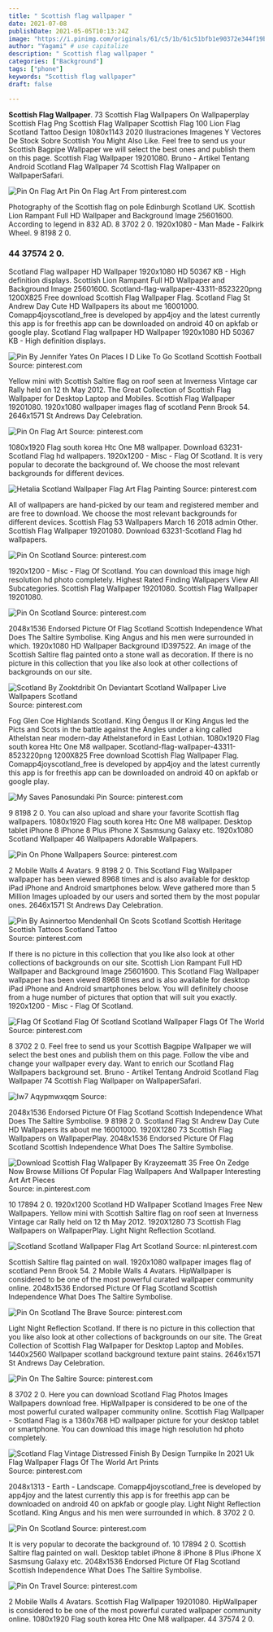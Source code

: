 ```yaml
---
title: " Scottish flag wallpaper "
date: 2021-07-08
publishDate: 2021-05-05T10:13:24Z
image: "https://i.pinimg.com/originals/61/c5/1b/61c51bfb1e90372e344f19babd40b80c.jpg"
author: "Yagami" # use capitalize
description: " Scottish flag wallpaper "
categories: ["Background"]
tags: ["phone"]
keywords: "Scottish flag wallpaper"
draft: false

---
```



**Scottish Flag Wallpaper**. 73 Scottish Flag Wallpapers On Wallpaperplay Scottish Flag Png Scottish Flag Wallpaper Scottish Flag 100 Lion Flag Scotland Tattoo Design 1080x1143 2020 Ilustraciones Imagenes Y Vectores De Stock Sobre Scottish You Might Also Like. Feel free to send us your Scottish Bagpipe Wallpaper we will select the best ones and publish them on this page. Scottish Flag Wallpaper 19201080. Bruno - Artikel Tentang Android Scotland Flag Wallpaper 74 Scottish Flag Wallpaper on WallpaperSafari.

![Pin On Flag Art](https://i.pinimg.com/originals/d3/7a/84/d37a84a1330232e107f4ec0761dc1a2c.jpg "Pin On Flag Art")
Pin On Flag Art From pinterest.com


Photography of the Scottish flag on pole Edinburgh Scotland UK. Scottish Lion Rampant Full HD Wallpaper and Background Image 25601600. According to legend in 832 AD. 8 3702 2 0. 1920x1080 - Man Made - Falkirk Wheel. 9 8198 2 0.

### 44 37574 2 0.

Scotland Flag wallpaper HD Wallpaper 1920x1080 HD 50367 KB - High definition displays. Scottish Lion Rampant Full HD Wallpaper and Background Image 25601600. Scotland-flag-wallpaper-43311-8523220png 1200X825 Free download Scottish Flag Wallpaper Flag. Scotland Flag St Andrew Day Cute HD Wallpapers its about me 16001000. Comapp4joyscotland_free is developed by app4joy and the latest currently this app is for freethis app can be downloaded on android 40 on apkfab or google play. Scotland Flag wallpaper HD Wallpaper 1920x1080 HD 50367 KB - High definition displays.


![Pin By Jennifer Yates On Places I D Like To Go Scotland Scottish Football](https://i.pinimg.com/originals/ec/29/39/ec2939e6ec8f236b3bfa7e2bbd9a82a9.jpg "Pin By Jennifer Yates On Places I D Like To Go Scotland Scottish Football")
Source: pinterest.com

Yellow mini with Scottish Saltire flag on roof seen at Inverness Vintage car Rally held on 12 th May 2012. The Great Collection of Scottish Flag Wallpaper for Desktop Laptop and Mobiles. Scottish Flag Wallpaper 19201080. 1920x1080 wallpaper images flag of scotland Penn Brook 54. 2646x1571 St Andrews Day Celebration.

![Pin On Flag Art](https://i.pinimg.com/originals/d3/7a/84/d37a84a1330232e107f4ec0761dc1a2c.jpg "Pin On Flag Art")
Source: pinterest.com

1080x1920 Flag south korea Htc One M8 wallpaper. Download 63231-Scotland Flag hd wallpapers. 1920x1200 - Misc - Flag Of Scotland. It is very popular to decorate the background of. We choose the most relevant backgrounds for different devices.

![Hetalia Scotland Wallpaper Flag Art Flag Painting](https://i.pinimg.com/originals/bb/18/7c/bb187c89de549f80cc4171f73e792c65.jpg "Hetalia Scotland Wallpaper Flag Art Flag Painting")
Source: pinterest.com

All of wallpapers are hand-picked by our team and registered member and are free to download. We choose the most relevant backgrounds for different devices. Scottish Flag 53 Wallpapers March 16 2018 admin Other. Scottish Flag Wallpaper 19201080. Download 63231-Scotland Flag hd wallpapers.

![Pin On Scotland](https://i.pinimg.com/474x/ec/9e/05/ec9e05d84e79807ee84b9f132b8de420.jpg "Pin On Scotland")
Source: pinterest.com

1920x1200 - Misc - Flag Of Scotland. You can download this image high resolution hd photo completely. Highest Rated Finding Wallpapers View All Subcategories. Scottish Flag Wallpaper 19201080. Scottish Flag Wallpaper 19201080.

![Pin On Scotland](https://i.pinimg.com/600x315/a6/79/c4/a679c4ea76231885616873b14214d0fd.jpg "Pin On Scotland")
Source: pinterest.com

2048x1536 Endorsed Picture Of Flag Scotland Scottish Independence What Does The Saltire Symbolise. King Angus and his men were surrounded in which. 1920x1080 HD Wallpaper Background ID397522. An image of the Scottish Saltire flag painted onto a stone wall as decoration. If there is no picture in this collection that you like also look at other collections of backgrounds on our site.

![Scotland By Zooktdribit On Deviantart Scotland Wallpaper Live Wallpapers Scotland](https://i.pinimg.com/originals/28/c1/5b/28c15b33c787dc0c691696241cff930c.jpg "Scotland By Zooktdribit On Deviantart Scotland Wallpaper Live Wallpapers Scotland")
Source: pinterest.com

Fog Glen Coe Highlands Scotland. King Óengus II or King Angus led the Picts and Scots in the battle against the Angles under a king called Athelstan near modern-day Athelstaneford in East Lothian. 1080x1920 Flag south korea Htc One M8 wallpaper. Scotland-flag-wallpaper-43311-8523220png 1200X825 Free download Scottish Flag Wallpaper Flag. Comapp4joyscotland_free is developed by app4joy and the latest currently this app is for freethis app can be downloaded on android 40 on apkfab or google play.

![My Saves Panosundaki Pin](https://i.pinimg.com/originals/99/c9/5a/99c95aa91a0623f9bb6ed66498286eca.jpg "My Saves Panosundaki Pin")
Source: pinterest.com

9 8198 2 0. You can also upload and share your favorite Scottish flag wallpapers. 1080x1920 Flag south korea Htc One M8 wallpaper. Desktop tablet iPhone 8 iPhone 8 Plus iPhone X Sasmsung Galaxy etc. 1920x1080 Scotland Wallpaper 46 Wallpapers Adorable Wallpapers.

![Pin On Phone Wallpapers](https://i.pinimg.com/originals/b3/c4/c7/b3c4c74e2e0000e07fd309679a70ed31.jpg "Pin On Phone Wallpapers")
Source: pinterest.com

2 Mobile Walls 4 Avatars. 9 8198 2 0. This Scotland Flag Wallpaper wallpaper has been viewed 8968 times and is also available for desktop iPad iPhone and Android smartphones below. Weve gathered more than 5 Million Images uploaded by our users and sorted them by the most popular ones. 2646x1571 St Andrews Day Celebration.

![Pin By Asinnertoo Mendenhall On Scots Scotland Scottish Heritage Scottish Tattoos Scotland Tattoo](https://i.pinimg.com/originals/1a/f6/cc/1af6ccc1ebccef6bc068eb0f2d96a4e2.jpg "Pin By Asinnertoo Mendenhall On Scots Scotland Scottish Heritage Scottish Tattoos Scotland Tattoo")
Source: pinterest.com

If there is no picture in this collection that you like also look at other collections of backgrounds on our site. Scottish Lion Rampant Full HD Wallpaper and Background Image 25601600. This Scotland Flag Wallpaper wallpaper has been viewed 8968 times and is also available for desktop iPad iPhone and Android smartphones below. You will definitely choose from a huge number of pictures that option that will suit you exactly. 1920x1200 - Misc - Flag Of Scotland.

![Flag Of Scotland Flag Of Scotland Scotland Wallpaper Flags Of The World](https://i.pinimg.com/originals/02/fc/a8/02fca8cfc72bda060aa1be37c0650cfc.png "Flag Of Scotland Flag Of Scotland Scotland Wallpaper Flags Of The World")
Source: pinterest.com

8 3702 2 0. Feel free to send us your Scottish Bagpipe Wallpaper we will select the best ones and publish them on this page. Follow the vibe and change your wallpaper every day. Want to enrich our Scotland Flag Wallpapers background set. Bruno - Artikel Tentang Android Scotland Flag Wallpaper 74 Scottish Flag Wallpaper on WallpaperSafari.

![Iw7 Aqypmwxqqm](https://i.pinimg.com/originals/e4/de/43/e4de433e4b91c998b05bd777ce38dcf4.jpg "Iw7 Aqypmwxqqm")
Source: 

2048x1536 Endorsed Picture Of Flag Scotland Scottish Independence What Does The Saltire Symbolise. 9 8198 2 0. Scotland Flag St Andrew Day Cute HD Wallpapers its about me 16001000. 1920X1280 73 Scottish Flag Wallpapers on WallpaperPlay. 2048x1536 Endorsed Picture Of Flag Scotland Scottish Independence What Does The Saltire Symbolise.

![Download Scottish Flag Wallpaper By Krayzeematt 35 Free On Zedge Now Browse Millions Of Popular Flag Wallpapers And Wallpaper Interesting Art Art Pieces](https://i.pinimg.com/originals/d7/f6/91/d7f6912cfa8fdb9c60741cf520a4c4f7.jpg "Download Scottish Flag Wallpaper By Krayzeematt 35 Free On Zedge Now Browse Millions Of Popular Flag Wallpapers And Wallpaper Interesting Art Art Pieces")
Source: in.pinterest.com

10 17894 2 0. 1920x1200 Scotland HD Wallpaper Scotland Images Free New Wallpapers. Yellow mini with Scottish Saltire flag on roof seen at Inverness Vintage car Rally held on 12 th May 2012. 1920X1280 73 Scottish Flag Wallpapers on WallpaperPlay. Light Night Reflection Scotland.

![Scotland Scotland Wallpaper Flag Art Scotland](https://i.pinimg.com/originals/df/60/05/df60059afb20a0323d060e754dca52ac.jpg "Scotland Scotland Wallpaper Flag Art Scotland")
Source: nl.pinterest.com

Scottish Saltire flag painted on wall. 1920x1080 wallpaper images flag of scotland Penn Brook 54. 2 Mobile Walls 4 Avatars. HipWallpaper is considered to be one of the most powerful curated wallpaper community online. 2048x1536 Endorsed Picture Of Flag Scotland Scottish Independence What Does The Saltire Symbolise.

![Pin On Scotland The Brave](https://i.pinimg.com/originals/30/85/d8/3085d8c62e5c611382d6bcbb0d643d0a.jpg "Pin On Scotland The Brave")
Source: pinterest.com

Light Night Reflection Scotland. If there is no picture in this collection that you like also look at other collections of backgrounds on our site. The Great Collection of Scottish Flag Wallpaper for Desktop Laptop and Mobiles. 1440x2560 Wallpaper scotland background texture paint stains. 2646x1571 St Andrews Day Celebration.

![Pin On The Saltire](https://i.pinimg.com/originals/f1/b0/5e/f1b05e1abd30bcca4a7c2cefc38d05ef.png "Pin On The Saltire")
Source: pinterest.com

8 3702 2 0. Here you can download Scotland Flag Photos Images Wallpapers download free. HipWallpaper is considered to be one of the most powerful curated wallpaper community online. Scottish Flag Wallpaper - Scotland Flag is a 1360x768 HD wallpaper picture for your desktop tablet or smartphone. You can download this image high resolution hd photo completely.

![Scotland Flag Vintage Distressed Finish By Design Turnpike In 2021 Uk Flag Wallpaper Flags Of The World Art Prints](https://i.pinimg.com/originals/c5/76/b5/c576b50292132a155a2766889ed0e3ec.jpg "Scotland Flag Vintage Distressed Finish By Design Turnpike In 2021 Uk Flag Wallpaper Flags Of The World Art Prints")
Source: pinterest.com

2048x1313 - Earth - Landscape. Comapp4joyscotland_free is developed by app4joy and the latest currently this app is for freethis app can be downloaded on android 40 on apkfab or google play. Light Night Reflection Scotland. King Angus and his men were surrounded in which. 8 3702 2 0.

![Pin On Scotland](https://i.pinimg.com/originals/a9/b6/a1/a9b6a1ddc1cb8872e51e3a057468f72c.jpg "Pin On Scotland")
Source: pinterest.com

It is very popular to decorate the background of. 10 17894 2 0. Scottish Saltire flag painted on wall. Desktop tablet iPhone 8 iPhone 8 Plus iPhone X Sasmsung Galaxy etc. 2048x1536 Endorsed Picture Of Flag Scotland Scottish Independence What Does The Saltire Symbolise.

![Pin On Travel](https://i.pinimg.com/originals/61/c5/1b/61c51bfb1e90372e344f19babd40b80c.jpg "Pin On Travel")
Source: pinterest.com

2 Mobile Walls 4 Avatars. Scottish Flag Wallpaper 19201080. HipWallpaper is considered to be one of the most powerful curated wallpaper community online. 1080x1920 Flag south korea Htc One M8 wallpaper. 44 37574 2 0.

